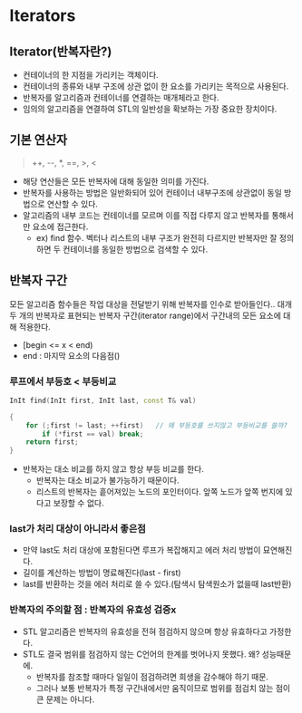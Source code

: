# Iterators

## Iterator(반복자란?)

- 컨테이너의 한 지점을 가리키는 객체이다.
- 컨테이너의 종류와 내부 구조에 상관 없이 한 요소를 가리키는 목적으로 사용된다.
- 반복자를 알고리즘과 컨테이너를 연결하는 매개체라고 한다.
- 임의의 알고리즘을 연결하여 STL의 일반성을 확보하는 가장 중요한 장치이다.

## 기본 연산자

> ++, --, *, ==, >, <
- 해당 연산들은 모든 반복자에 대해 동일한 의미를 가진다.
- 반복자를 사용하는 방법은 일반화되어 있어 컨테이너 내부구조에 상관없이 동일 방법으로 연산할 수 있다.
- 알고리즘의 내부 코드는 컨테이너를 모르며 이를 직접 다루지 않고 반복자를 통해서만 요소에 접근한다.
	- ex) find 함수. 벡터나 리스트의 내부 구조가 완전히 다르지만 반복자만 잘 정의하면
		두 컨테이너를 동일한 방법으로 검색할 수 있다.

## 반복자 구간

모든 알고리즘 함수들은 작업 대상을 전달받기 위해 반복자를 인수로 받아들인다..
대개 두 개의 반복자로 표현되는 반복자 구간(iterator range)에서 구간내의 모든 요소에 대해 적용한다.

- [begin <= x < end)
- end : 마지막 요소의 다음점()

### 루프에서 부등호 < 부등비교
```C++
InIt find(InIt first, InIt last, const T& val)

{
	for (;first != last; ++first)	// 왜 부등호를 쓰지않고 부등비교를 쓸까?
		if (*first == val) break;
	return first;
}
```
- 반복자는 대소 비교를 하지 않고 항상 부등 비교를 한다.
	- 반복자는 대소 비교가 불가능하기 때문이다.
	- 리스트의 반복자는 흩어져있는 노드의 포인터이다. 앞쪽 노드가 앞쪽 번지에 있다고 보장할 수 없다.

### last가 처리 대상이 아니라서 좋은점
- 만약 last도 처리 대상에 포함된다면 루프가 복잡해지고 에러 처리 방법이 묘연해진다.
- 길이를 계산하는 방법이 명료해진다(last - first)
- last를 반환하는 것을 에러 처리로 쓸 수 있다.(탐색시 탐색원소가 없을때 last반환)

### 반복자의 주의할 점 : 반복자의 유효성 검증x

- STL 알고리즘은 반복자의 유효성을 전혀 점검하지 않으며 항상 유효하다고 가정한다.
- STL도 결국 범위를 점검하지 않는 C언어의 한계를 벗어나지 못했다. 왜? 성능때문에.
	- 반복자를 참조할 때마다 일일이 점검하려면 희생을 감수해야 하기 때문.
	- 그러나 보통 반복자가 특정 구간내에서만 움직이므로 범위를 점검치 않는 점이 큰 문제는 아니다.